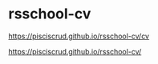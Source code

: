 # rsschool-cv
https://pisciscrud.github.io/rsschool-cv/cv

https://pisciscrud.github.io/rsschool-cv/
